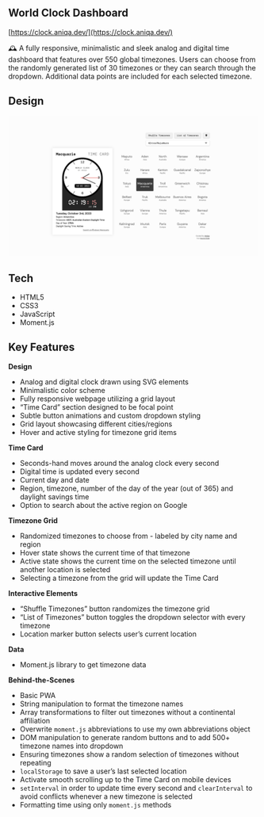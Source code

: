 ## World Clock Dashboard

[https://clock.aniqa.dev/](https://clock.aniqa.dev/)

🕰️ A fully responsive, minimalistic and sleek analog and digital time dashboard that features over 550 global timezones. Users can choose from the randomly generated list of 30 timezones or they can search through the dropdown. Additional data points are included for each selected timezone.

## Design

<a href="https://clock.aniqa.dev/" target="_blank">
<img src="/assets/og-img.png" style="max-width: 100%;">
</a>

## Tech

- HTML5
- CSS3
- JavaScript
- Moment.js

## Key Features

**Design**

- Analog and digital clock drawn using SVG elements
- Minimalistic color scheme
- Fully responsive webpage utilizing a grid layout
- “Time Card” section designed to be focal point
- Subtle button animations and custom dropdown styling
- Grid layout showcasing different cities/regions
- Hover and active styling for timezone grid items

**Time Card**

- Seconds-hand moves around the analog clock every second
- Digital time is updated every second
- Current day and date
- Region, timezone, number of the day of the year (out of 365) and daylight savings time
- Option to search about the active region on Google

**Timezone Grid**

- Randomized timezones to choose from - labeled by city name and region
- Hover state shows the current time of that timezone
- Active state shows the current time on the selected timezone until another location is selected
- Selecting a timezone from the grid will update the Time Card

**Interactive Elements**

- “Shuffle Timezones” button randomizes the timezone grid
- “List of Timezones” button toggles the dropdown selector with every timezone
- Location marker button selects user’s current location

**Data**

- Moment.js library to get timezone data

**Behind-the-Scenes**

- Basic PWA
- String manipulation to format the timezone names
- Array transformations to filter out timezones without a continental affiliation
- Overwrite `moment.js` abbreviations to use my own abbreviations object
- DOM manipulation to generate random buttons and to add 500+ timezone names into dropdown
- Ensuring timezones show a random selection of timezones without repeating
- `localStorage` to save a user’s last selected location
- Activate smooth scrolling up to the Time Card on mobile devices
- `setInterval` in order to update time every second and `clearInterval` to avoid conflicts whenever a new timezone is selected
- Formatting time using only `moment.js` methods
